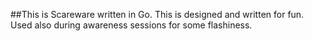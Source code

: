 ##This is Scareware written in Go.
This is designed and written for fun. Used also during awareness sessions for some flashiness.

